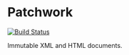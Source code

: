 # Patchwork

[![Build Status](https://travis-ci.org/shashi/Patchwork.jl.svg?branch=master)](https://travis-ci.org/shashi/Patchwork.jl)

Immutable XML and HTML documents.
